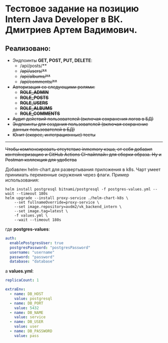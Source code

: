 # Тестовое задание на позицию Intern Java Developer в ВК. Дмитриев Артем Вадимович.

## Реализовано:
- Эндпоинты **GET, POST, PUT, DELETE**:
    - /api/posts/**
    - ~~/api/users/**~~
    - ~~/api/albums/**~~
    - ~~/api/comments/**~~
- ~~Авторизация со следующими ролями:~~
  - ~~**ROLE_ADMIN**~~
  - ~~**ROLE_POSTS**~~
  - ~~**ROLE_USERS**~~
  - ~~**ROLE_ALBUMS**~~
  - ~~**ROLE_COMMENTS**~~
- ~~Аудит действий пользователей (включая сохранения логов в БД)~~
- ~~Эндпоинты для создания пользователей (включая сохранение данных пользователей в БД)~~
- ~~Юнит (скорее, интеграционные) тесты~~

---

~~Чтобы компенсировать отсутствие inmemory кэша, от себя добавил контейнеризацию и GitHub Actions CI-пайплайн для 
сборки образа. Ну и Postman коллекция для удобства~~

Добавлен helm-chart для развертывания приложения в k8s. Чарт умеет принимать переменные окружения через флаги.
Пример использования:
```
helm install postgresql bitnami/postgresql -f postgres-values.yml --wait --timeout 180s
helm upgrade --install proxy-service ./helm-chart-k8s \
    --set fullnameOverride=proxy-service \
    --set image.repository=avdm2/vk_backend_intern \
    --set image.tag=latest \
    -f values.yml \
    --wait --timeout 180s
```
где **postgres-values**:
```yaml
auth:
  enablePostgresUser: true
  postgresPassword: "postgresPassword"
  username: "username"
  password: "password"
  database: "database"
```
а **values.yml**:
```yaml
replicaCount: 1

extraEnv:
  - name: DB_HOST
    value: postgresql
  - name: DB_PORT
    value: 5432
  - name: DB_NAME
    value: service
  - name: DB_USER
    value: user
  - name: DB_PASSWORD
    value: pass
```